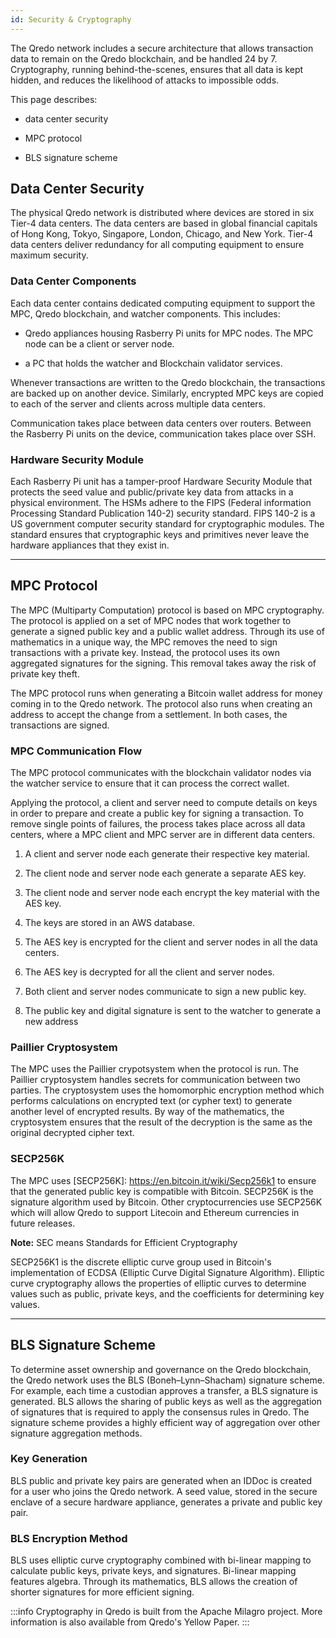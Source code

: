 ```yaml
---
id: Security & Cryptography
---
```


The Qredo network includes a secure architecture that allows transaction data to remain on the Qredo blockchain, and be handled 24 by 7. Cryptography, running behind-the-scenes, ensures that all data is kept hidden, and reduces the likelihood of attacks to impossible odds.

This page describes:

*   data center security
    
*   MPC protocol
    
*   BLS signature scheme
    

Data Center Security
--------------------

The physical Qredo network is distributed where devices are stored in six Tier-4 data centers. The data centers are based in global financial capitals of Hong Kong, Tokyo, Singapore, London, Chicago, and New York. Tier-4 data centers deliver redundancy for all computing equipment to ensure maximum security.

### Data Center Components

Each data center contains dedicated computing equipment to support the MPC, Qredo blockchain, and watcher components. This includes:

*   Qredo appliances housing Rasberry Pi units for MPC nodes. The MPC node can be a client or server node.
    
*   a PC that holds the watcher and Blockchain validator services.
    
Whenever transactions are written to the Qredo blockchain, the transactions are backed up on another device. Similarly, encrypted MPC keys are copied to each of the server and clients across multiple data centers.

Communication takes place between data centers over routers. Between the Rasberry Pi units on the device, communication takes place over SSH.

### Hardware Security Module

Each Rasberry Pi unit has a tamper-proof Hardware Security Module that protects the seed value and public/private key data from attacks in a physical environment. The HSMs adhere to the FIPS (Federal information Processing Standard Publication 140-2) security standard. FIPS 140-2 is a US government computer security standard for cryptographic modules. The standard ensures that cryptographic keys and primitives never leave the hardware appliances that they exist in.

---

MPC Protocol
------------

The MPC (Multiparty Computation) protocol is based on MPC cryptography. The protocol is applied on a set of MPC nodes that work together to generate a signed public key and a public wallet address. Through its use of mathematics in a unique way, the MPC removes the need to sign transactions with a private key. Instead, the protocol uses its own aggregated signatures for the signing. This removal takes away the risk of private key theft.

The MPC protocol runs when generating a Bitcoin wallet address for money coming in to the Qredo network. The protocol also runs when creating an address to accept the change from a settlement. In both cases, the transactions are signed.

### MPC Communication Flow

The MPC protocol communicates with the blockchain validator nodes via the watcher service to ensure that it can process the correct wallet.

Applying the protocol, a client and server need to compute details on keys in order to prepare and create a public key for signing a transaction. To remove single points of failures, the process takes place across all data centers, where a MPC client and MPC server are in different data centers.

1.  A client and server node each generate their respective key material.
    
2.  The client node and server node each generate a separate AES key.
    
3.  The client node and server node each encrypt the key material with the AES key.
    
4.  The keys are stored in an AWS database.
    
5.  The AES key is encrypted for the client and server nodes in all the data centers.
    
6.  The AES key is decrypted for all the client and server nodes.
    
7.  Both client and server nodes communicate to sign a new public key.
    
8.  The public key and digital signature is sent to the watcher to generate a new address

### Paillier Cryptosystem

The MPC uses the Paillier crypotsystem when the protocol is run. The Paillier cryptosystem handles secrets for communication between two parties. The cryptosystem uses the homomorphic encryption method which performs calculations on encrypted text (or cypher text) to generate another level of encrypted results. By way of the mathematics, the cryptosystem ensures that the result of the decryption is the same as the original decrypted cipher text.

### SECP256K

The MPC uses [SECP256K]: https://en.bitcoin.it/wiki/Secp256k1 to ensure that the generated public key is compatible with Bitcoin. SECP256K is the signature algorithm used by Bitcoin. Other cryptocurrencies use SECP256K which will allow Qredo to support Litecoin and Ethereum currencies in future releases.

**Note:** SEC means Standards for Efficient Cryptography

SECP256K1 is the discrete elliptic curve group used in Bitcoin's implementation of ECDSA (Elliptic Curve Digital Signature Algorithm). Elliptic curve cryptography allows the properties of elliptic curves to determine values such as public, private keys, and the coefficients for determining key values.

---

BLS Signature Scheme
--------------------

To determine asset ownership and governance on the Qredo blockchain, the Qredo network uses the BLS (Boneh–Lynn–Shacham) signature scheme. For example, each time a custodian approves a transfer, a BLS signature is generated. BLS allows the sharing of public keys as well as the aggregation of signatures that is required to apply the consensus rules in Qredo. The signature scheme provides a highly efficient way of aggregation over other signature aggregation methods.

### Key Generation

BLS public and private key pairs are generated when an IDDoc is created for a user who joins the Qredo network. A seed value, stored in the secure enclave of a secure hardware appliance, generates a private and public key pair.

### BLS Encryption Method

BLS uses elliptic curve cryptography combined with bi-linear mapping to calculate public keys, private keys, and signatures. Bi-linear mapping features algebra. Through its mathematics, BLS allows the creation of shorter signatures for more efficient signing.

:::info
Cryptography in Qredo is built from the Apache Milagro project. More information is also available from Qredo's Yellow Paper.
:::